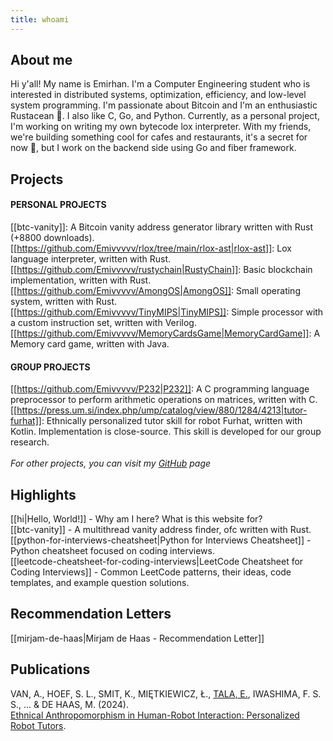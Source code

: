 ```yaml
---
title: whoami
---
```

## About me
Hi y'all! My name is Emirhan. I'm a Computer Engineering student who is interested in distributed systems, optimization, efficiency, and low-level system programming. I'm passionate about Bitcoin and I'm an enthusiastic Rustacean 🦀. I also like C, Go, and Python. Currently, as a personal project, I'm working on writing my own bytecode lox interpreter. With my friends, we're building something cool for cafes and restaurants, it's a secret for now 🤫, but I work on the backend side using Go and fiber framework.
## Projects

#### PERSONAL PROJECTS
[[btc-vanity]]: A Bitcoin vanity address generator library written with Rust (+8800 downloads).
<br>
[[https://github.com/Emivvvvv/rlox/tree/main/rlox-ast|rlox-ast]]: Lox language interpreter, written with Rust. 
<br>
[[https://github.com/Emivvvvv/rustychain|RustyChain]]: Basic blockchain implementation, written with Rust.
<br>
[[https://github.com/Emivvvvv/AmongOS|AmongOS]]: Small operating system, written with Rust.
<br>
[[https://github.com/Emivvvvv/TinyMIPS|TinyMIPS]]: Simple processor with a custom instruction set, written with Verilog.
<br>
[[https://github.com/Emivvvvv/MemoryCardsGame|MemoryCardGame]]: A Memory card game, written with Java.
<br>
#### GROUP PROJECTS
[[https://github.com/Emivvvvv/P232|P232]]: A C programming language preprocessor to perform arithmetic operations on matrices, written with C.
<br>
[[https://press.um.si/index.php/ump/catalog/view/880/1284/4213|tutor-furhat]]: Ethnically personalized tutor skill for robot Furhat, written with Kotlin. Implementation is close-source. This skill is developed for our group research.
<br>
<br>
*For other projects, you can visit my [GitHub](https://github.com/Emivvvvv) page*

## Highlights

[[hi|Hello, World!]] - Why am I here? What is this website for?
<br>
[[btc-vanity]] - A multithread vanity address finder, ofc written with Rust.
<br>
[[python-for-interviews-cheatsheet|Python for Interviews Cheatsheet]] - Python cheatsheet focused on coding interviews.
<br>
[[leetcode-cheatsheet-for-coding-interviews|LeetCode Cheatsheet for Coding Interviews]] - Common LeetCode patterns, their ideas, code templates, and example question solutions.

## Recommendation Letters
[[mirjam-de-haas|Mirjam de Haas - Recommendation Letter]]

## Publications
VAN, A., HOEF, S. L., SMIT, K., MIĘTKIEWICZ, Ł., [TALA, E.](https://scholar.google.com/citations?user=uiUpIB0AAAAJ&hl=tr), IWASHIMA, F. S. S., ... & DE HAAS, M. (2024).  
<br>
[Ethnical Anthropomorphism in Human-Robot Interaction: Personalized Robot Tutors](https://press.um.si/index.php/ump/catalog/view/880/1284/4213).
